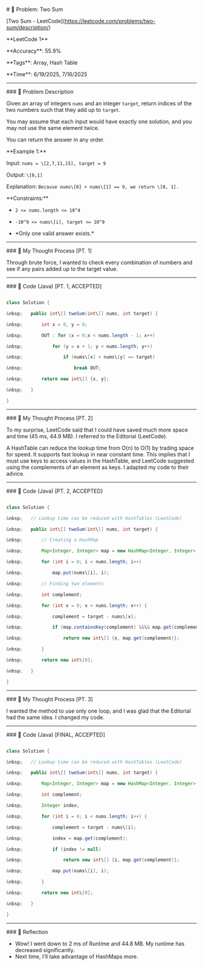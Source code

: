 \# 🧮 Problem: Two Sum



\[Two Sum - LeetCode](https://leetcode.com/problems/two-sum/description/)



\*\*LeetCode 1\*\*



\*\*Accuracy\*\*: 55.9%



\*\*Tags\*\*: Array, Hash Table



\*\*Time\*\*: 6/19/2025, 7/16/2025



---



\### 🔗 Problem Description



Given an array of integers `nums` and an integer `target`, return indices of the two numbers such that they add up to `target`.



You may assume that each input would have exactly one solution, and you may not use the same element twice.



You can return the answer in any order.





\*\*Example 1:\*\*  

Input: `nums = \[2,7,11,15], target = 9`

Output: `\[0,1]`

Explanation: `Because nums\[0] + nums\[1] == 9, we return \[0, 1].`



\*\*Constraints:\*\*



* `2 <= nums.length <= 10^4`

* `-10^9 <= nums\[i], target <= 10^9`

* \*Only one valid answer exists.\*



---



\### 🧠 My Thought Process \[PT. 1]



Through brute force, I wanted to check every combination of numbers and see if any pairs added up to the target value.



---



\### 🧪 Code (Java) \[PT. 1, ACCEPTED]



```java

class Solution {

&nbsp;   public int\[] twoSum(int\[] nums, int target) {

&nbsp;       int x = 0, y = 0;

&nbsp;       OUT : for (x = 0;x < nums.length - 1; x++)

&nbsp;           for (y = x + 1; y < nums.length; y++)

&nbsp;               if (nums\[x] + nums\[y] == target)

&nbsp;                   break OUT;

&nbsp;       return new int\[] {x, y};

&nbsp;   }

}

```

---



\### 🧠 My Thought Process \[PT. 2]



To my surprise, LeetCode said that I could have saved much more space and time (45 ms, 44.9 MB). I referred to the Editorial (LeetCode).



A HashTable can reduce the lookup time from O(n) to O(1) by trading space for speed. It supports fast lookup in near constant time. This implies that I must use keys to access values in the HashTable, and LeetCode suggested using the complements of an element as keys. I adapted my code to their advice.



---



\### 🧪 Code (Java) \[PT. 2, ACCEPTED]



```java

class Solution {

&nbsp;   // Lookup time can be reduced with HashTables (LeetCode)

&nbsp;   public int\[] twoSum(int\[] nums, int target) {

&nbsp;       // Creating a HashMap

&nbsp;       Map<Integer, Integer> map = new HashMap<Integer, Integer>();

&nbsp;       for (int i = 0; i < nums.length; i++)

&nbsp;           map.put(nums\[i], i);

&nbsp;       // Finding two elements

&nbsp;       int complement;

&nbsp;       for (int x = 0; x < nums.length; x++) {

&nbsp;           complement = target - nums\[x];

&nbsp;           if (map.containsKey(complement) \&\& map.get(complement) != x)

&nbsp;               return new int\[] {x, map.get(complement)};

&nbsp;       }

&nbsp;       return new int\[0];

&nbsp;   }

}

```



---



\### 🧠 My Thought Process \[PT. 3]



I wanted the method to use only one loop, and I was glad that the Editorial had the same idea. I changed my code.



---



\### 🧪 Code (Java) \[FINAL, ACCEPTED]



```java

class Solution {

&nbsp;   // Lookup time can be reduced with HashTables (LeetCode)

&nbsp;   public int\[] twoSum(int\[] nums, int target) {

&nbsp;       Map<Integer, Integer> map = new HashMap<Integer, Integer>();

&nbsp;       int complement;

&nbsp;       Integer index;

&nbsp;       for (int i = 0; i < nums.length; i++) {

&nbsp;           complement = target - nums\[i];

&nbsp;           index = map.get(complement);

&nbsp;           if (index != null)

&nbsp;               return new int\[] {i, map.get(complement)};

&nbsp;           map.put(nums\[i], i);

&nbsp;       }

&nbsp;       return new int\[0];

&nbsp;   }

}

```



---



\### 🧠 Reflection



* Wow! I went down to 2 ms of Runtime and 44.8 MB. My runtime has decreased significantly.
* Next time, I'll take advantage of HashMaps more. 









